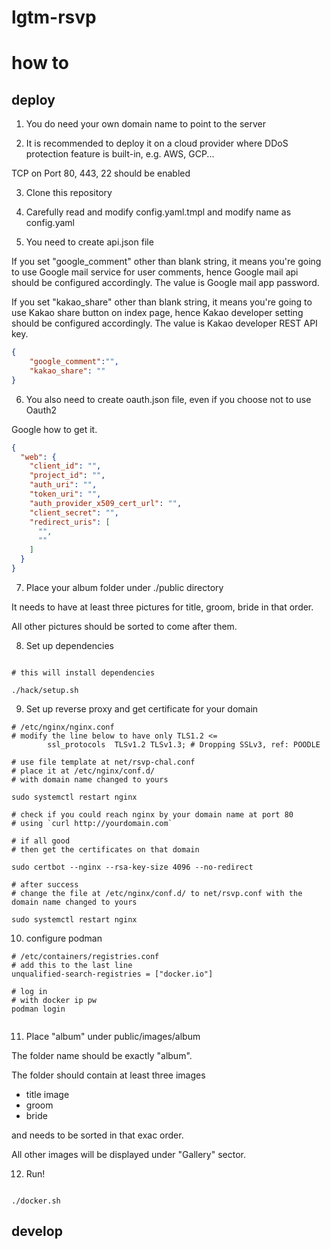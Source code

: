 # lgtm-rsvp

# how to

## deploy


1. You do need your own domain name to point to the server

2. It is recommended to deploy it on a cloud provider where DDoS protection feature is built-in, e.g. AWS, GCP...

TCP on Port 80, 443, 22 should be enabled

3. Clone this repository

4. Carefully read and modify config.yaml.tmpl and modify name as config.yaml

5. You need to create api.json file

If you set "google_comment" other than blank string, it means you're going to use Google mail service for user comments, hence Google mail api should be configured accordingly. The value is Google mail app password.

If you set "kakao_share" other than blank string, it means you're going to use Kakao share button on index page, hence Kakao developer setting should be configured accordingly. The value is Kakao developer REST API key.


```json
{
    "google_comment":"",
    "kakao_share": ""
}

```

6. You also need to create oauth.json file, even if you choose not to use Oauth2

Google how to get it.

```json
{
  "web": {
    "client_id": "",
    "project_id": "",
    "auth_uri": "",
    "token_uri": "",
    "auth_provider_x509_cert_url": "",
    "client_secret": "",
    "redirect_uris": [
      "",
      ""
    ]
  }
}

```

7. Place your album folder under ./public directory

It needs to have at least three pictures for title, groom, bride in that order.

All other pictures should be sorted to come after them.

8. Set up dependencies

```shell

# this will install dependencies

./hack/setup.sh

```

9. Set up reverse proxy and get certificate for your domain

```shell
# /etc/nginx/nginx.conf
# modify the line below to have only TLS1.2 <=
        ssl_protocols  TLSv1.2 TLSv1.3; # Dropping SSLv3, ref: POODLE

# use file template at net/rsvp-chal.conf
# place it at /etc/nginx/conf.d/
# with domain name changed to yours

sudo systemctl restart nginx

# check if you could reach nginx by your domain name at port 80
# using `curl http://yourdomain.com`

# if all good
# then get the certificates on that domain

sudo certbot --nginx --rsa-key-size 4096 --no-redirect 

# after success
# change the file at /etc/nginx/conf.d/ to net/rsvp.conf with the domain name changed to yours

sudo systemctl restart nginx

```

10. configure podman

```shell
# /etc/containers/registries.conf
# add this to the last line
unqualified-search-registries = ["docker.io"]

# log in
# with docker ip pw
podman login


```
11. Place "album" under public/images/album

The folder name should be exactly "album".

The folder should contain at least three images

- title image
- groom
- bride

and needs to be sorted in that exac order.

All other images will be displayed under "Gallery" sector.

12. Run!

```shell

./docker.sh

```



## develop


